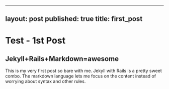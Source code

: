  ---
layout: post
published: true
title: first_post
 ---

Test - 1st Post
 =======


Jekyll+Rails+Markdown=awesome
 -----------
This is my very first post so bare with me. Jekyll with Rails is a pretty sweet combo. The markdown language lets me focus on the content instead of worrying about
syntax and other rules. 



